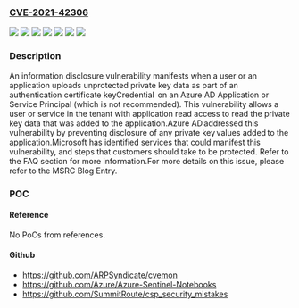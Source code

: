 ### [CVE-2021-42306](https://cve.mitre.org/cgi-bin/cvename.cgi?name=CVE-2021-42306)
![](https://img.shields.io/static/v1?label=Product&message=Azure%20Active%20Directory&color=blue)
![](https://img.shields.io/static/v1?label=Product&message=Azure%20Automation&color=blue)
![](https://img.shields.io/static/v1?label=Product&message=Azure%20Migrate&color=blue)
![](https://img.shields.io/static/v1?label=Product&message=Azure%20Site%20Recovery&color=blue)
![](https://img.shields.io/static/v1?label=Version&message=1.0.0%20&color=brightgreen)
![](https://img.shields.io/static/v1?label=Version&message=N%2FA%20&color=brightgreen)
![](https://img.shields.io/static/v1?label=Vulnerability&message=Elevation%20of%20Privilege&color=brightgreen)

### Description

An information disclosure vulnerability manifests when a user or an application uploads unprotected private key data as part of an authentication certificate keyCredential  on an Azure AD Application or Service Principal (which is not recommended). This vulnerability allows a user or service in the tenant with application read access to read the private key data that was added to the application.Azure AD addressed this vulnerability by preventing disclosure of any private key values added to the application.Microsoft has identified services that could manifest this vulnerability, and steps that customers should take to be protected. Refer to the FAQ section for more information.For more details on this issue, please refer to the MSRC Blog Entry.

### POC

#### Reference
No PoCs from references.

#### Github
- https://github.com/ARPSyndicate/cvemon
- https://github.com/Azure/Azure-Sentinel-Notebooks
- https://github.com/SummitRoute/csp_security_mistakes

